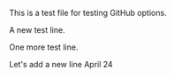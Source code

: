This is a test file for testing GitHub options.

A new test line.

One more test line.

Let's add a new line April 24
